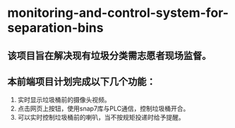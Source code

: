 # monitoring-and-control-system-for-separation-bins

## 该项目旨在解决现有垃圾分类需志愿者现场监督。
## 本前端项目计划完成以下几个功能：
1. 实时显示垃圾桶前的摄像头视频。
2. 点击网页上按钮，使用snap7库与PLC通信，控制垃圾桶开合。
3. 可以实时控制垃圾桶前的喇叭，当不按规矩投递时给予提醒。

